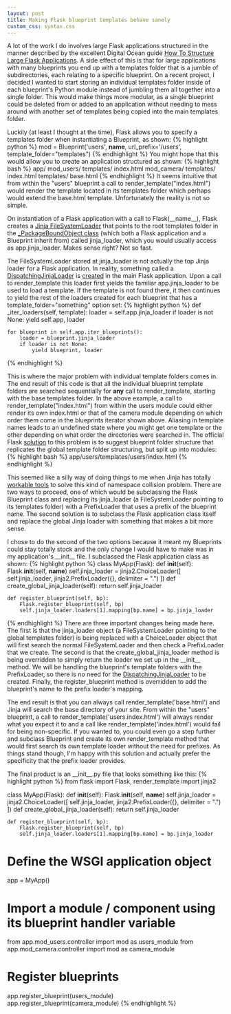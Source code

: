 ```yaml
---
layout: post
title: Making Flask blueprint templates behave sanely
custom_css: syntax.css
---
```

A lot of the work I do involves large Flask applications structured in the manner described by the excellent Digital Ocean guide [How To Structure Large Flask Applications](https://www.digitalocean.com/community/tutorials/how-to-structure-large-flask-applications). A side effect of this is that for large applications with many blueprints you end up with a templates folder that is a jumble of subdirectories, each relating to a specific blueprint. On a recent project, I decided I wanted to start storing an individual templates folder inside of
each blueprint's Python module instead of jumbling them all together into a single folder. This would make things more modular, as a single blueprint could be deleted from or added to an application without needing to mess around with another set of templates being copied into the main templates folder.

Luckily (at least I thought at the time), Flask allows you to specify a templates folder when instantiating a Blueprint, as shown:
{% highlight python %}
mod = Blueprint('users', __name__, url_prefix='/users', template_folder="templates")
{% endhighlight %}
You might hope that this would allow you to create an application structured as shown:
{% highlight bash %}
app/
  mod_users/
    templates/
      index.html
  mod_camera/
    templates/
      index.html
  templates/
    base.html
{% endhighlight %}
It seems intuitive that from within the "users" blueprint a call to render_template("index.html") would render the template located in its templates folder which perhaps would extend the base.html template. Unfortunately the reality is not so simple. 

On instantiation of a Flask application with a call to Flask(\_\_name\_\_), Flask creates a [Jinja FileSystemLoader](http://jinja.pocoo.org/docs/dev/api/#jinja2.FileSystemLoader) that points to the root templates folder in the [_PackageBoundObject class](https://github.com/mitsuhiko/flask/blob/33534bb4a9937e6faba5ecec4586519f453369b6/flask/helpers.py#L829-835) (which both a Flask application and a Blueprint inherit from) called jinja_loader, which you would usually access as app.jinja_loader. Makes sense right? Not so fast. 

The FileSystemLoader stored at jinja_loader is not actually the top Jinja loader for a Flask application. In reality, something called a [DispatchingJinjaLoader](https://github.com/mitsuhiko/flask/blob/33534bb4a9937e6faba5ecec4586519f453369b6/flask/templating.py#L46-100) is [created](https://github.com/mitsuhiko/flask/blob/33534bb4a9937e6faba5ecec4586519f453369b6/flask/app.py#L695-706) in the main Flask application. Upon a call to render_template this loader first yields the familiar app.jinja_loader to be used to load a template. If the template is not found there, it then continues to yield the rest of the loaders created for each blueprint that has a template_folder="something" option set:
{% highlight python %}
def _iter_loaders(self, template):
    loader = self.app.jinja_loader
    if loader is not None:
        yield self.app, loader

    for blueprint in self.app.iter_blueprints():
        loader = blueprint.jinja_loader
        if loader is not None:
            yield blueprint, loader
{% endhighlight %}

This is where the major problem with individual template folders comes in. The end result of this code is that all the individual blueprint template folders are searched sequentially for **any** call to render_template, starting with the base templates folder. In the above example, a call to render_template("index.html") from within the users module could either render its own index.html or that of the camera module depending on which order them come in the blueprints iterator shown above. Aliasing in template names leads to an undefined state where you might get one template or the other depending on what order the directories were searched in. The official Flask [solution](http://flask.pocoo.org/docs/0.10/blueprints/#templates) to this problem is to suggest blueprint folder structure that replicates the global template folder structuring, but split up into modules:
{% highlight bash %}
app/users/templates/users/index.html
{% endhighlight %}

This seemed like a silly way of doing things to me when Jinja has totally [workable tools](http://jinja.pocoo.org/docs/dev/api/#jinja2.PrefixLoader) to solve this kind of namespace collision problem. There are two ways to proceed, one of which would be subclassing the Flask Blueprint class and replacing its jinja_loader (a FileSystemLoader pointing to its templates folder) with a PrefixLoader that uses a prefix of the blueprint name. The second solution is to subclass the Flask application class itself and replace the global Jinja loader with something that makes a bit more sense.

I chose to do the second of the two options because it meant my Blueprints could stay totally stock and the only change I would have to make was in my application's \_\_init\_\_ file. I subclassed the Flask application class as shown: 
{% highlight python %}
class MyApp(Flask):
    def __init__(self):
        Flask.__init__(self, __name__)
        self.jinja_loader = jinja2.ChoiceLoader([
            self.jinja_loader,
            jinja2.PrefixLoader({}, delimiter = ".")
        ])
    def create_global_jinja_loader(self):
        return self.jinja_loader

    def register_blueprint(self, bp):
        Flask.register_blueprint(self, bp)
        self.jinja_loader.loaders[1].mapping[bp.name] = bp.jinja_loader
{% endhighlight %}
There are three important changes being made here. The first is that the jinja_loader object (a FileSystemLoader pointing to the global templates folder) is being replaced with a ChoiceLoader object that will first search the normal FileSystemLoader and then check a PrefixLoader that we create. The second is that the create_global_jinja_loader method is being overridden to simply return the loader we set up in the \_\_init\_\_ method. We will be handling the blueprint's template folders with the PrefixLoader, so there is no need for the [DispatchingJinjaLoader](https://github.com/mitsuhiko/flask/blob/33534bb4a9937e6faba5ecec4586519f453369b6/flask/templating.py#L46-100) to be created. Finally, the register_blueprint method is overridden to add the blueprint's name to the prefix loader's mapping.

The end result is that you can always call render_template('base.html') and Jinja will search the base directory of your site. From within the "users" blueprint, a call to render_template('users.index.html') will always render what you expect it to and a call like render_template('index.html') would fail for being non-specific. If you wanted to, you could even go a step further and subclass Blueprint and create its own render_template method that would first search its own template loader without the need for prefixes. As things stand though, I'm happy with this solution and actually prefer the specificity that the prefix loader provides. 

The final product is an \_\_init\_\_.py file that looks something like this:
{% highlight python %}
from flask import Flask, render_template
import jinja2

class MyApp(Flask):
    def __init__(self):
        Flask.__init__(self, __name__)
        self.jinja_loader = jinja2.ChoiceLoader([
            self.jinja_loader,
            jinja2.PrefixLoader({}, delimiter = ".")
        ])
    def create_global_jinja_loader(self):
        return self.jinja_loader

    def register_blueprint(self, bp):
        Flask.register_blueprint(self, bp)
        self.jinja_loader.loaders[1].mapping[bp.name] = bp.jinja_loader

# Define the WSGI application object
app = MyApp()

# Import a module / component using its blueprint handler variable
from app.mod_users.controller import mod as users_module
from app.mod_camera.controller import mod as camera_module

# Register blueprints
app.register_blueprint(users_module)
app.register_blueprint(camera_module)
{% endhighlight %}